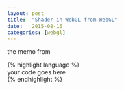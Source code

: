 ```yaml
---
layout: post
title:  "Shader in WebGL from WebGL"
date:   2015-08-16
categories: [webgl]
---
```


the memo from 

{% highlight language %}  
   your code goes here  
{% endhighlight %}
